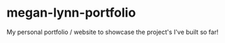 # megan-lynn-portfolio
My personal portfolio / website to showcase the project's I've built so far!
